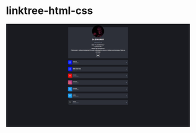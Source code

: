 # linktree-html-css



<p align="center"> <img src="https://raw.githubusercontent.com/drsinaway/linktree-html-css/main/photo_2023-05-17_22-32-46.jpg
"/> </p>
